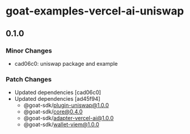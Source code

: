 # goat-examples-vercel-ai-uniswap

## 0.1.0

### Minor Changes

- cad06c0: uniswap package and example

### Patch Changes

- Updated dependencies [cad06c0]
- Updated dependencies [ad45f94]
  - @goat-sdk/plugin-uniswap@1.0.0
  - @goat-sdk/core@0.4.0
  - @goat-sdk/adapter-vercel-ai@1.0.0
  - @goat-sdk/wallet-viem@1.0.0
